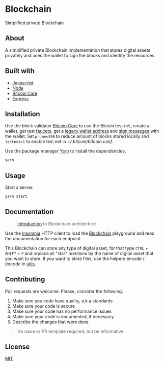 # Blockchain

Simplified private Blockchain

## About

A simplified private Blockchain implementation that stores digital assets privately and uses the wallet to sign the blocks and identify the resources.

## Built with

- [Javascript](https://developer.mozilla.org/en-US/docs/Web/JavaScript)
- [Node](https://nodejs.org/en/)
- [Bitcoin Core](https://bitcoin.org/en/bitcoin-core/)
- [Express](https://expressjs.com/)

## Installation

Use the block validator [Bitcoin Core](https://bitcoin.org/en/download) to use the Bitcoin test net, create a wallet, get test [faucets](https://en.bitcoin.it/wiki/Testnet#Faucets), get a [legacy wallet address](https://github.com/bitcoin/bitcoin/issues/16178) and [sign messages](https://bitcoin.stackexchange.com/questions/3898/how-does-sign-message-work) with the wallet. Set `prune=550` to reduce amount of blocks stored locally and `testnet=1` to enable test net in _~/.bitcoin/bitcoin.conf_.

Use the package manager [Yarn](https://yarnpkg.com/getting-started/install) to install the dependencies.

```bash
yarn
```

## Usage

Start a server.

```sh
yarn start
```

## Documentation

> [Introduction](https://www.linkedin.com/feed/update/urn:li:activity:6816874118231662592/) to Blockchain architecture

Use the [Insomnia](https://insomnia.rest/) HTTP client to load the [Blockchain](./insomnia.json) playground and read the documentation for each endpoint.

This Blockchain can store any type of digital asset, for that type `CTRL` + `SHIFT` + `F` and replace all "star" mentions by the name of digital asset that you want to store. If you want to store files, use the helpers encode / decode in [utils](./source/utils.js).

## Contributing

Pull requests are welcome. Please, consider the following.

1. Make sure you code have quality, a.k.a standards
2. Make sure your code is secure
3. Make sure your code has no performance issues
4. Make sure your code is documented, if necessary
5. Describe the changes that were done

> No issue or PR template required, but be informative

## License

[MIT](./LICENSE.md)
